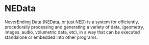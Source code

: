 # NEData
NeverEnding Data (NEData, or just NED) is a system for efficiently, procedurally processing and generating a variety of data, (geometry, images, audio, volumetric data, etc), in a way that can be executed standalone or embedded into other programs.
